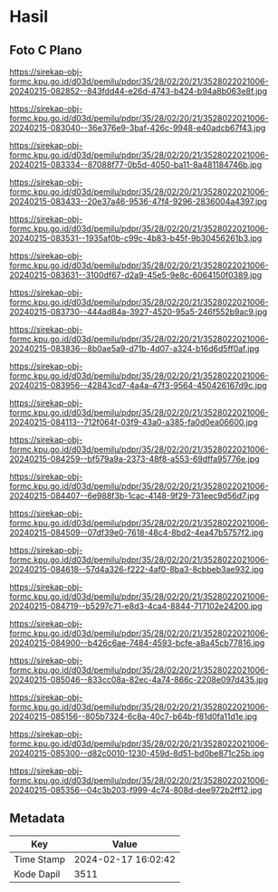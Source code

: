 # Hasil

## Foto C Plano

https://sirekap-obj-formc.kpu.go.id/d03d/pemilu/pdpr/35/28/02/20/21/3528022021006-20240215-082852--843fdd44-e26d-4743-b424-b94a8b063e8f.jpg

https://sirekap-obj-formc.kpu.go.id/d03d/pemilu/pdpr/35/28/02/20/21/3528022021006-20240215-083040--36e376e9-3baf-426c-9948-e40adcb67f43.jpg

https://sirekap-obj-formc.kpu.go.id/d03d/pemilu/pdpr/35/28/02/20/21/3528022021006-20240215-083334--87088f77-0b5d-4050-ba11-8a481184746b.jpg

https://sirekap-obj-formc.kpu.go.id/d03d/pemilu/pdpr/35/28/02/20/21/3528022021006-20240215-083433--20e37a46-9536-47f4-9296-2836004a4397.jpg

https://sirekap-obj-formc.kpu.go.id/d03d/pemilu/pdpr/35/28/02/20/21/3528022021006-20240215-083531--1935af0b-c99c-4b83-b45f-9b30456261b3.jpg

https://sirekap-obj-formc.kpu.go.id/d03d/pemilu/pdpr/35/28/02/20/21/3528022021006-20240215-083631--3100df67-d2a9-45e5-9e8c-6064150f0389.jpg

https://sirekap-obj-formc.kpu.go.id/d03d/pemilu/pdpr/35/28/02/20/21/3528022021006-20240215-083730--444ad84a-3927-4520-95a5-246f552b9ac9.jpg

https://sirekap-obj-formc.kpu.go.id/d03d/pemilu/pdpr/35/28/02/20/21/3528022021006-20240215-083836--8b0ae5a9-d71b-4d07-a324-b16d6d5ff0af.jpg

https://sirekap-obj-formc.kpu.go.id/d03d/pemilu/pdpr/35/28/02/20/21/3528022021006-20240215-083956--42843cd7-4a4a-47f3-9564-450426167d9c.jpg

https://sirekap-obj-formc.kpu.go.id/d03d/pemilu/pdpr/35/28/02/20/21/3528022021006-20240215-084113--712f064f-03f9-43a0-a385-fa0d0ea06600.jpg

https://sirekap-obj-formc.kpu.go.id/d03d/pemilu/pdpr/35/28/02/20/21/3528022021006-20240215-084259--bf579a9a-2373-48f8-a553-69dffa95776e.jpg

https://sirekap-obj-formc.kpu.go.id/d03d/pemilu/pdpr/35/28/02/20/21/3528022021006-20240215-084407--6e988f3b-1cac-4148-9f29-731eec9d56d7.jpg

https://sirekap-obj-formc.kpu.go.id/d03d/pemilu/pdpr/35/28/02/20/21/3528022021006-20240215-084509--07df39e0-7618-48c4-8bd2-4ea47b5757f2.jpg

https://sirekap-obj-formc.kpu.go.id/d03d/pemilu/pdpr/35/28/02/20/21/3528022021006-20240215-084618--57d4a326-f222-4af0-8ba3-8cbbeb3ae932.jpg

https://sirekap-obj-formc.kpu.go.id/d03d/pemilu/pdpr/35/28/02/20/21/3528022021006-20240215-084719--b5297c71-e8d3-4ca4-8844-717102e24200.jpg

https://sirekap-obj-formc.kpu.go.id/d03d/pemilu/pdpr/35/28/02/20/21/3528022021006-20240215-084900--b426c6ae-7484-4593-bcfe-a8a45cb77816.jpg

https://sirekap-obj-formc.kpu.go.id/d03d/pemilu/pdpr/35/28/02/20/21/3528022021006-20240215-085046--833cc08a-82ec-4a74-866c-2208e097d435.jpg

https://sirekap-obj-formc.kpu.go.id/d03d/pemilu/pdpr/35/28/02/20/21/3528022021006-20240215-085156--805b7324-6c8a-40c7-b64b-f81d0fa11d1e.jpg

https://sirekap-obj-formc.kpu.go.id/d03d/pemilu/pdpr/35/28/02/20/21/3528022021006-20240215-085300--d82c0010-1230-459d-8d51-bd0be871c25b.jpg

https://sirekap-obj-formc.kpu.go.id/d03d/pemilu/pdpr/35/28/02/20/21/3528022021006-20240215-085356--04c3b203-f999-4c74-808d-dee972b2ff12.jpg


## Metadata

| Key        | Value               |
| ---------- | ------------------- |
| Time Stamp | 2024-02-17 16:02:42 |
| Kode Dapil | 3511                |




